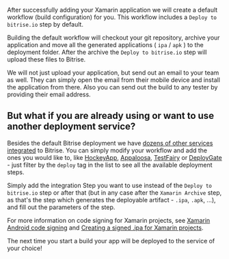 After successfully adding your Xamarin application we will create a default workflow (build configuration) for you.
This workflow includes a `Deploy to bitrise.io` step by default.

Building the default workflow will checkout your git repository,
archive your application and move all the generated applications ( `ipa` / `apk` ) to the deployment folder.
After the archive the `Deploy to bitrise.io` step will upload these files to Bitrise.

We will not just upload your application,
but send out an email to your team as well.
They can simply open the email from their mobile device and install the application from there.
Also you can send out the build to any tester by providing their email address.

## But what if you are already using or want to use another deployment service?

Besides the default Bitrise deployment we have [dozens of other services integrated](http://www.bitrise.io/integrations#?filter=deploy) to Bitrise.
You can simply modify your workflow and add the ones you would like to,
like [HockeyApp](http://hockeyapp.net/), [Appaloosa](/tutorials/deploy/publish-your-app-to-appaloosa/), [TestFairy](/tutorials/deploy/deploy-to-testfairy-with-bitrise/) 
or [DeployGate](/tutorials/deploy/deploy-apps-to-deploygate-from-bitrise/) -
just filter by the `deploy` tag in the list to see all the available deployment steps.

Simply add the integration Step you want to use instead of the `Deploy to bitrise.io` step or after that
(but in any case after the `Xamarin Archive` step, as that's the step which generates the
deployable artifact - `.ipa`, `.apk`, ...), and fill out the parameters of the step.

For more information on code signing for Xamarin projects, see [Xamarin Android code signing](/code-signing/xamarin-android-code-signing/xamarin-android-code-signing) and [Creating a signed .ipa for Xamarin projects](/code-signing/ios-code-signing/create-signed-ipa-for-xamarin).

The next time you start a build your app will be deployed to the service of your choice!
